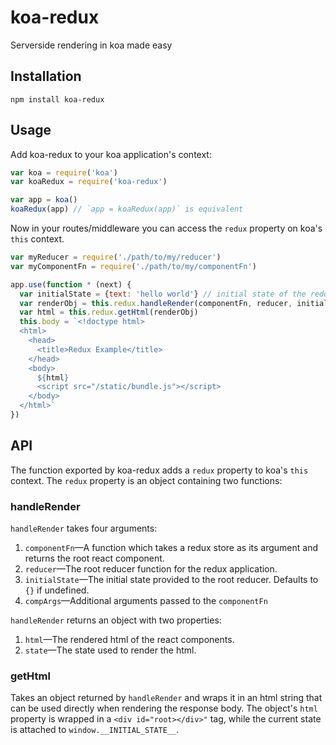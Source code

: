 # koa-redux
Serverside rendering in koa made easy

## Installation

```
npm install koa-redux
```

## Usage

Add koa-redux to your koa application's context:

```js
var koa = require('koa')
var koaRedux = require('koa-redux')

var app = koa()
koaRedux(app) // `app = koaRedux(app)` is equivalent
```

Now in your routes/middleware you can access the `redux` property on koa's `this` context.

```js
var myReducer = require('./path/to/my/reducer')
var myComponentFn = require('./path/to/my/componentFn')

app.use(function * (next) {
  var initialState = {text: 'hello world'} // initial state of the redux store
  var renderObj = this.redux.handleRender(componentFn, reducer, initialState)
  var html = this.redux.getHtml(renderObj)
  this.body = `<!doctype html>
  <html>
    <head>
      <title>Redux Example</title>
    </head>
    <body>
      ${html}
      <script src="/static/bundle.js"></script>
    </body>
  </html>`
})
```

## API

The function exported by koa-redux adds a `redux` property to koa's `this` context. The `redux` property is an object containing two functions:

### handleRender

`handleRender` takes four arguments:

1. `componentFn`—A function which takes a redux store as its argument and returns the root react component.
2. `reducer`—The root reducer function for the redux application.
3. `initialState`—The initial state provided to the root reducer. Defaults to `{}` if undefined.
4. `compArgs`—Additional arguments passed to the `componentFn`

`handleRender` returns an object with two properties:

1. `html`—The rendered html of the react components.
2. `state`—The state used to render the html.

### getHtml

Takes an object returned by `handleRender` and wraps it in an html string that can be used directly when rendering the response body. The object's `html` property is wrapped in a `<div id="root></div>"` tag, while the current state is attached to `window.__INITIAL_STATE__`.
